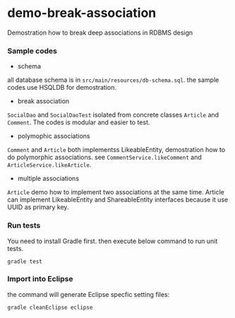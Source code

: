 demo-break-association
======================

Demostration how to break deep associations in RDBMS design

### Sample codes

* schema

all database schema is in `src/main/resources/db-schema.sql`. the sample codes use HSQLDB for
demostration. 

* break association

`SocialDao` and `SocialDaoTest` isolated from concrete classes `Article` and `Comment`.
The codes is modular and easier to test. 

* polymophic associations

`Comment` and `Article` both implementss LikeableEntity, demostration how to do 
polymorphic associations. see `CommentService.likeComment` and `ArticleService.likeArticle`.

* multiple associations

`Article` demo how to implement two associations at the same time. Article can implement 
LikeableEntity and ShareableEntity interfaces because it use UUID as primary key.

### Run tests

You need to install Gradle first. then execute below command to run unit tests. 

```
gradle test
```

### Import into Eclipse

the command will generate Eclipse specfic setting files:

```
gradle cleanEclipse eclipse
```


